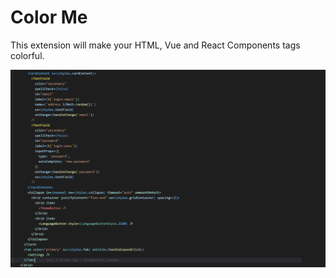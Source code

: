 # Color Me

This extension will make your HTML, Vue and React Components tags colorful.  

![preview](https://github.com/Med-H/Color-me/raw/main/img/example.png)
